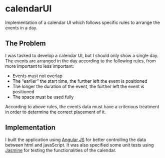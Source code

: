 # calendarUI
Implementation of a calendar UI which follows specific rules to arrange the events in a day.

<h2>The Problem</h2>

I was tasked to develop a calendar UI, but I should only show a single day.
The events are arranged in the day according to the following rules, from more important to less important:
<ul>
<li>Events must not overlap</li>
<li>The “earlier” the start time, the further left the event is positioned</li>
<li>The longer the duration of the event, the further left the event is positioned</li>
<li>The space must be used fully</li>
</ul>

According to above rules, the events data must have a criterious treatment in order to determine the correct placement of it.

<h2>Implementation</h2>
I built the application using <a href=https://angularjs.org">Angular JS</a> for better controlling the data between html and javaScript.
It was also specified some unit tests using <a href="https://jasmine.github.io">Jasmine</a> for testing the functionalities of the calendar.
